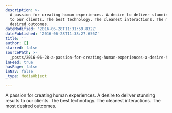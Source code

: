 ```yaml
---
description: >-
  A passion for creating human experiences. A desire to deliver stunning results
  to our clients. The best technology. The cleanest interactions. The most
  desired outcomes.
dateModified: '2016-06-28T11:31:59.832Z'
datePublished: '2016-06-28T11:38:27.656Z'
title: ''
author: []
starred: false
sourcePath: >-
  _posts/2016-06-28-a-passion-for-creating-human-experiences-a-desire-to-delive.md
inFeed: true
hasPage: false
inNav: false
_type: MediaObject

---
```

A passion for creating human experiences. A desire to deliver stunning results to our clients. The best technology. The cleanest interactions. The most desired outcomes.